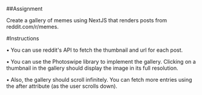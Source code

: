 ##Assignment

Create a gallery of memes using NextJS that renders posts from reddit.com/r/memes.

#Instructions

• You can use reddit's API to fetch the thumbnail and url for each post.

• You can use the Photoswipe library to implement the gallery. Clicking on a thumbnail in the gallery should display the image in its full resolution.

• Also, the gallery should scroll infinitely. You can fetch more entries using the after attribute (as the user scrolls down).

